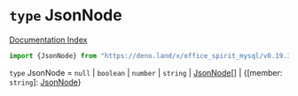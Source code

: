 # `type` JsonNode

[Documentation Index](../README.md)

```ts
import {JsonNode} from "https://deno.land/x/office_spirit_mysql/v0.19.3/mod.ts"
```

`type` JsonNode = `null` | `boolean` | `number` | `string` | [JsonNode](../type.JsonNode/README.md)\[] | \{\[member: `string`]: [JsonNode](../type.JsonNode/README.md)}